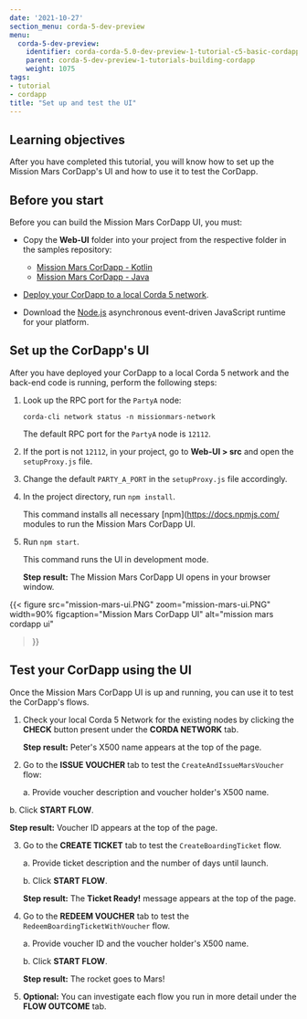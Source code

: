 ```yaml
---
date: '2021-10-27'
section_menu: corda-5-dev-preview
menu:
  corda-5-dev-preview:
    identifier: corda-corda-5.0-dev-preview-1-tutorial-c5-basic-cordapp-ui
    parent: corda-5-dev-preview-1-tutorials-building-cordapp
    weight: 1075
tags:
- tutorial
- cordapp
title: "Set up and test the UI"
---
```


## Learning objectives

After you have completed this tutorial, you will know how to set up the Mission Mars CorDapp's UI and how to use it to test the CorDapp.


## Before you start

Before you can build the Mission Mars CorDapp UI, you must:

* Copy the **Web-UI** folder into your project from the respective folder in the samples repository:

   * [Mission Mars CorDapp - Kotlin](https://github.com/corda/samples-kotlin-corda5/tree/main/Tutorial/missionmars)
   * [Mission Mars CorDapp - Java](https://github.com/corda/samples-java-corda5/tree/main/Tutorial/missionmars)

* [Deploy your CorDapp to a local Corda 5 network](../../../../../../en/platform/corda/5.0-dev-preview-1/tutorials/building-cordapp/c5-basic-cordapp-running.html#deploy-your-cordapp-to-a-local-corda-5-network).

* Download the [Node.js](https://nodejs.org/en/download/) asynchronous event-driven JavaScript runtime for your platform.


## Set up the CorDapp's UI

After you have deployed your CorDapp to a local Corda 5 network and the back-end code is running, perform the following steps:

1. Look up the RPC port for the `PartyA` node:

   `corda-cli network status -n missionmars-network`

   The default RPC port for the `PartyA` node is `12112`.

2. If the port is not `12112`, in your project, go to **Web-UI > src** and open the `setupProxy.js` file.

3. Change the default `PARTY_A_PORT` in the `setupProxy.js` file accordingly.

4. In the project directory, run `npm install`.

   This command installs all necessary [npm](https://docs.npmjs.com/ modules to run the Mission Mars CorDapp UI.

5. Run `npm start`.

   This command runs the UI in development mode.

   **Step result:** The Mission Mars CorDapp UI opens in your browser window.

{{<
  figure
	 src="mission-mars-ui.PNG"
	 zoom="mission-mars-ui.PNG"
   width=90%
	 figcaption="Mission Mars CorDapp UI"
	 alt="mission mars cordapp ui"
>}}


## Test your CorDapp using the UI

Once the Mission Mars CorDapp UI is up and running, you can use it to test the CorDapp's flows.

1. Check your local Corda 5 Network for the existing nodes by clicking the **CHECK** button present under the **CORDA NETWORK** tab.

   **Step result:** Peter's X500 name appears at the top of the page.

2. Go to the **ISSUE VOUCHER** tab to test the `CreateAndIssueMarsVoucher` flow:

   a. Provide voucher description and voucher holder's X500 name.

  b. Click **START FLOW**.

  **Step result:** Voucher ID appears at the top of the page.

3. Go to the **CREATE TICKET** tab to test the `CreateBoardingTicket` flow.

   a. Provide ticket description and the number of days until launch.

   b. Click **START FLOW**.

   **Step result:** The **Ticket Ready!** message appears at the top of the page.

4. Go to the **REDEEM VOUCHER** tab to test the `RedeemBoardingTicketWithVoucher` flow.

   a. Provide voucher ID and the voucher holder's X500 name.

   b. Click **START FLOW**.

   **Step result:** The rocket goes to Mars!

5. **Optional:** You can investigate each flow you run in more detail under the **FLOW OUTCOME** tab.
